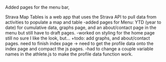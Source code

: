 Added pages for the menu bar, 

Strava Map Tables is a web app that uses the Strava API to pull data from activities to populate a map and table
-added pages for Menu: YTD (year to date) for cumulative data, graphs page, and an about/contact page in the menu but still have to draft pages.
-worked on styling for the home page still no sure I like the look, but...
+todo:
    add graphs, and about/contact pages.
    need to finish index page -> need to get the profile data onto the index page and compact the js pages.
        -had to change a couple variable names in the athlete.js to make the profile data function work.